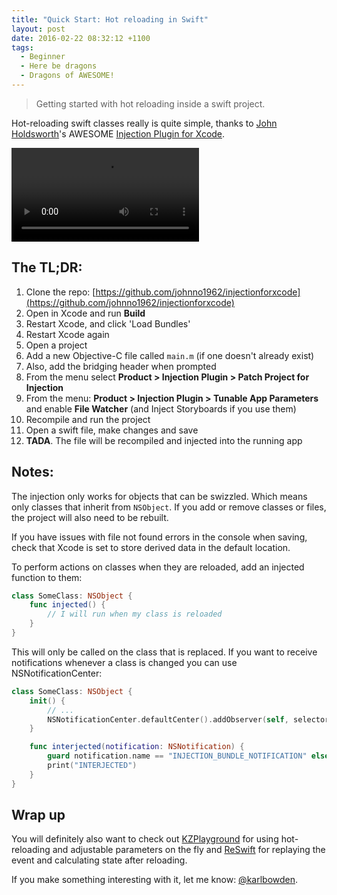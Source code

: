 ```yaml
---
title: "Quick Start: Hot reloading in Swift"
layout: post
date: 2016-02-22 08:32:12 +1100
tags:
  - Beginner
  - Here be dragons
  - Dragons of AWESOME!
---
```


> Getting started with hot reloading inside a swift project.

Hot-reloading swift classes really is quite simple, thanks to [John Holdsworth](https://github.com/johnno1962)'s AWESOME [Injection Plugin for Xcode](https://github.com/johnno1962/injectionforxcode).

<video src='/assets/swift-hot-reload.mp4' preload='meta' controls></video>

## The TL;DR:

1. Clone the repo: [https://github.com/johnno1962/injectionforxcode](https://github.com/johnno1962/injectionforxcode)
2. Open in Xcode and run **Build**
3. Restart Xcode, and click 'Load Bundles'
4. Restart Xcode again
5. Open a project
6. Add a new Objective-C file called `main.m` (if one doesn't already exist)
7. Also, add the bridging header when prompted
8. From the menu select **Product > Injection Plugin > Patch Project for Injection**
9. From the menu: **Product > Injection Plugin > Tunable App Parameters** and enable **File Watcher** (and Inject Storyboards if you use them)
9. Recompile and run the project
10. Open a swift file, make changes and save
11. **TADA**. The file will be recompiled and injected into the running app

## Notes:

The injection only works for objects that can be swizzled. Which means only classes that inherit from `NSObject`. If you add or remove classes or files, the project will also need to be rebuilt.

If you have issues with file not found errors in the console when saving, check that Xcode is set to store derived data in the default location.

To perform actions on classes when they are reloaded, add an injected function to them:

```swift
class SomeClass: NSObject {
    func injected() {
        // I will run when my class is reloaded
    }
}
```

This will only be called on the class that is replaced. If you want to receive notifications whenever a class is changed you can use NSNotificationCenter:

```swift
class SomeClass: NSObject {
    init() {
        // ...
        NSNotificationCenter.defaultCenter().addObserver(self, selector: "interjected:", name: "INJECTION_BUNDLE_NOTIFICATION", object: nil)
    }

    func interjected(notification: NSNotification) {
        guard notification.name == "INJECTION_BUNDLE_NOTIFICATION" else { return }
        print("INTERJECTED")
    }
}
```

## Wrap up

You will definitely also want to check out [KZPlayground](https://github.com/krzysztofzablocki/KZPlayground) for using hot-reloading and adjustable parameters on the fly and [ReSwift](https://github.com/ReSwift/ReSwift) for replaying the event and calculating state after reloading.

If you make something interesting with it, let me know: [@karlbowden](https://twitter.com/karlbowden).

